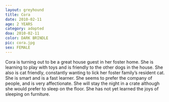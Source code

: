 ```yaml
---
layout: greyhound
title: Cora
date: 2010-02-11
age: 2 YEARS
category: adopted
doa: 2010-02-11
color: DARK BRINDLE
pic: cora.jpg
sex: FEMALE
---
```


Cora is turning out to be a great house guest in her foster home. She is learning to play with toys and is friendly to
the other dogs in the house. She also is cat friendly, constantly wanting to lick her foster family’s resident cat. She
is smart and is a fast learner. She seems to prefer the company of people, and is very affectionate. She will stay the
night in a crate although she would prefer to sleep on the floor. She has not yet learned the joys of sleeping on
furniture.
